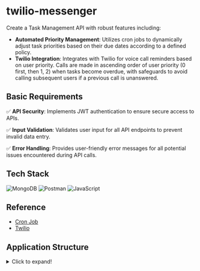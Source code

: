 # twilio-messenger

Create a Task Management API with robust features including:

  - **Automated Priority Management**: Utilizes cron jobs to dynamically adjust task priorities based on their due dates according to a defined policy.
  - **Twilio Integration**: Integrates with Twilio for voice call reminders based on user priority. Calls are made in ascending order of user priority (0 first, then 1, 2) when tasks become overdue, with safeguards        to avoid calling subsequent users if a previous call is unanswered.

## Basic Requirements

✅ **API Security**: Implements JWT authentication to ensure secure access to APIs.

✅ **Input Validation**: Validates user input for all API endpoints to prevent invalid data entry.

✅ **Error Handling**: Provides user-friendly error messages for all potential issues encountered during API calls.

## Tech Stack

![MongoDB](https://img.shields.io/badge/MongoDB-%234ea94b.svg?style=for-the-badge&logo=mongodb&logoColor=white)
![Postman](https://img.shields.io/badge/Postman-FF6C37?style=for-the-badge&logo=postman&logoColor=white)
![JavaScript](https://img.shields.io/badge/-JavaScript-%23F7DF1C?style=for-the-badge&logo=javascript&logoColor=000000&labelColor=%23F7DF1C&color=%23FFCE5A)

## Reference

* [Cron Job](https://cron-job.org/en/)
* [Twilio](https://www.twilio.com/docs/voice)

## Application Structure

<details>
  <summary>Click to expand!</summary>
    
- 📂`src`
    - 📂`config`
        - 📝`db.js`
    - 📂`controller`
        - 📝`subtask.controller.js`
        - 📝`task.controller.js`
        - 📝`user.controller.js`
    - 📂`cron`
        - 📝`makeCall.cron.js`
        - 📝`priority.cron.js`
     - 📂`middleware`
        - 📝`auth.middleware.js`
        - 📝`error.middleware.js`
        - 📝`webhookAuth.middleware.js`
     - 📂`models`
        - 📝`subtask.model.js`
        - 📝`task.model.js`
        - 📝`user.model.js`
     - 📂`routes`
        - 📝`subtask.routes.js`
        - 📝`task.routes.js`
        - 📝`user.routes.js`
        - 📝`webhook.routes.js`
     - 📂`utils`
        - 📝`generateJWT.util.js`
        - 📝`getPriority.util.js`
        - 📝`updateTask.util.js`
    - 📝`server.js(Entrypoint)`
